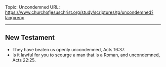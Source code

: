 Topic: Uncondemned
URL: https://www.churchofjesuschrist.org/study/scriptures/tg/uncondemned?lang=eng

---

## New Testament

- They have beaten us openly uncondemned, Acts 16:37.
- Is it lawful for you to scourge a man that is a Roman, and uncondemned, Acts 22:25.

